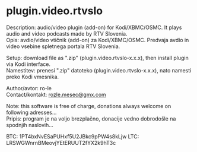 # plugin.video.rtvslo

Description: audio/video plugin (add-on) for Kodi/XBMC/OSMC. It plays audio and video podcasts made by RTV Slovenia.  
Opis: avdio/video vtičnik (add-on) za Kodi/XBMC/OSMC. Predvaja avdio in video vsebine spletnega portala RTV Slovenia.

Setup: download file as ".zip" (plugin.video.rtvslo-x.x.x), then install plugin via Kodi interface.  
Namestitev: prenesi ".zip" datoteko (plugin.video.rtvslo-x.x.x), nato namesti preko Kodi vmesnika.

Author/avtor: ro-le  
Contact/kontakt: rozle.mesec@gmx.com

Note: this software is free of charge, donations always welcome on following adresses...  
Pripis: program je na voljo brezplačno, donacije vedno dobrodošle na spodnjih naslovih...

BTC: 1PT4bxNvESaPUHxf5U2JBkc9pPW4s8kLjw
LTC: LRSWGWnrnBMeovjYEtERUUT2fYX2k9hT3c
